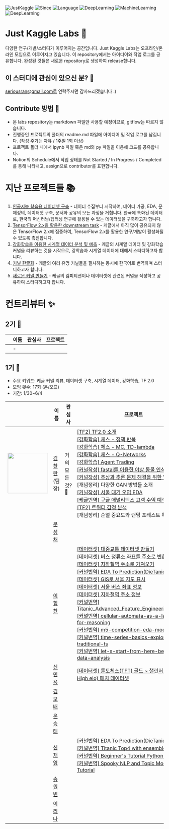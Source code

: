 ![JustKaggle](https://img.shields.io/badge/Community-JustKaggle-ff69b4.svg)
![Since](https://img.shields.io/badge/Since-2020-blueviolet.svg)
![Language](https://img.shields.io/badge/Language-Python-blue.svg)
![DeepLearning](https://img.shields.io/badge/Interest-Kaggle-9cf.svg)
![MachineLearning](https://img.shields.io/badge/Interest-MachineLearning-red.svg)
![DeepLearning](https://img.shields.io/badge/Interest-DeepLearning-red.svg)

# Just Kaggle Labs 🍦
다양한 연구/개발/스터디가 이루어지는 공간입니다. Just Kaggle Labs는 오프라인/온라인 모임으로 이루어지고 있습니다. 이 repository에서는 아이디어와 작업 로그를 공유합니다. 완성된 것들은 새로운 repository로 생성하여 release합니다.

## 이 스터디에 관심이 있으신 분? 🦄
seriousran@gmail.com로 연락주시면 감사드리겠습니다 :)

## Contribute 방법 🏃
- 본 labs repository는 markdown 파일만 사용할 예정이므로, gitflow는 따르지 않습니다.
- 진행중인 프로젝트의 폴더의 readme.md 파일에 아이디어 및 작업 로그를 남깁니다. (작성 주기는 자유 / 1주일 1회 이상)
- 프로젝트 폴더 내에서 ipynb 파일 혹은 md와 py 파일을 이용해 코드를 공유합니다.
- Notion의 Schedule에서 작업 상태를 Not Started / In Progress / Completed 를 통해 나타내고, assign으로 contributor를 표현합니다.

# 지난 프로젝트들 📚
1. [인공지능 학습용 데이터셋 구축](1_part/1_00_dataset_project.md) - 데이터 수집부터 시작하여, 데이터 가공, EDA, 문제정의, 데이터셋 구축, 문서화 공유의 모든 과정을 거칩니다. 한국에 특화된 데이터로, 한국의 머신러닝/딥러닝 연구에 활용될 수 있는 데이터셋을 구축하고자 합니다.
2. [TensorFlow 2.x을 활용한 downstream task](1_part/2_00_tf2_project.md) - 케글에서 아직 많이 공유되지 않은 TensorFlow 2.x에 집중하여, TensorFlow 2.x를 활용한 연구/개발이 활성화될 수 있도록 촉진합니다.
3. [강화학습을 이용한 시계열 데이터 분석 및 예측](1_part/3_00_RL_project.md) - 케글의 시계열 데이터 및 강화학습 커널을 리뷰하는 것을 시작으로, 강학습과 시계열 데이터에 대해서 스터디하고자 합니다.
4. [커널 한글화](1_part/4_00_Kg_KOR_project.md) - 케글의 여러 유명 커널들을 필사하는 동시에 한국어로 번역하며 스터디하고자 합니다.
5. [새로운 커널 만들기](1_part/5_00_new_project.md) - 케글의 컴피티션이나 데이터셋에 관련된 커널을 작성하고 공유하여 스터디하고자 합니다.

# 컨트리뷰터 ✨
## 2기 🚀
|  | 이름 | 관심사 | 프로젝트 |
|---|------|-------|---------|
|   |  -  |    |   |
## 1기 🔰
- 주요 키워드: 케글 커널 리뷰, 데이터셋 구축, 시계열 데이터, 강화학습, TF 2.0
- 모임 횟수: 17회 (온/오프)
- 기간: 1/30~6/4

|  | 이름 | 관심사 | 프로젝트 |
|---|------|-------|---------|
|   <img src = "https://avatars1.githubusercontent.com/u/4317641?s=460&u=8d90f1833f528e5a62e26b7f6af5c9868d2820af&v=4" width="128px;"/>   |  [김찬란](https://github.com/seriousran) <br/> (팀장)    |  거의 모든 것? 🌌   | [\[TF2\] TF2.0 소개](1_part/2_01_tf2_introduction.md) <br/> [\[강화학습\] 체스 - 정책 반복](1_part/3_01_RL_Chess_1_Policy_Iteration.ipynb) <br/> [\[강화학습\] 체스 - MC, TD-lambda ](1_part/3_02_RL_Chess_2_model_free_methods.ipynb) <br/> [\[강화학습\] 체스 - Q-Networks](1_part/3_03_RL_Chess_3_q_networks.ipynb) <br/> [\[강화학습\] Agent Trading](1_part/3_04_RL_Agent_Trading.ipynb) <br/> [\[커널작성\] fastai를 이용한 야상 동물 인식](https://www.kaggle.com/seriousran/simple-starter-iwildcam-2020) <br/> [\[커널작성\] 추상과 추론 문제 해결을 위한 VAE](https://www.kaggle.com/seriousran/variational-autoencoder-abstraction-and-reasoning) <br/>  \[개념정리\] 다양한 GAN 방법들 소개 <br/> [\[커널작성\] 서울 대기 오염 EDA](https://www.kaggle.com/seriousran/eda-ing) <br/> [\[케글번역\] 구글 애널리틱스 고객 수익 예측](https://www.kaggle.com/seriousran/kr-base-model-v2-user-level-solution/) <br/> [\[TF2\] 트위터 감정 분석](https://www.kaggle.com/seriousran/twitter-sentiment-analysis-using-bert-in-tf-2)  <br/> \[개념정리\] 순열 중요도와 랜덤 포레스트 특징 중요도 |
|    |  [문성채](https://github.com/powersht22)    |    |   |   |
|    |  [이힘찬](https://github.com/ssilb4)    |    |   <!--1-->[\[데이터셋\] 대중교통 데이터셋 만들기](https://github.com/Just-Kaggle/labs/blob/master/1_part/1_04_public_transport_dataset.ipynb) <br/> <!--2-->[\[데이터셋\] 버스 정류소 좌표를 주소로 변환](https://github.com/Just-Kaggle/labs/blob/master/1_part/1_10_bus_coordinate_to_address.py) <br/> <!--3-->[\[데이터셋\] 지하철역 주소로 가져오기](https://github.com/Just-Kaggle/labs/blob/master/1_part/1_10_subway_address.py) <br/> <!--4-->[\[커널번역\] EDA To Prediction(DieTanic)](https://github.com/Just-Kaggle/labs/blob/master/1_part/4_06_Kg_EDA%20To%20Prediction(DieTanic).ipynb) <br/>  <!--5-->[\[데이터셋\] GIS로 서울 지도 표시](https://github.com/Just-Kaggle/labs/blob/master/1_part/1_07_Gis_seoul_gis_map.ipynb) <br/> <!--6-->[\[데이터셋\] 서울 버스 좌표 정보](https://github.com/Just-Kaggle/labs/blob/master/1_part/1_Gis_dataset/seoul_bus_coordinate.csv) <br/> <!--7-->[\[데이터셋\] 지하철역 주소 정보](https://github.com/Just-Kaggle/labs/blob/master/1_part/1_Gis_dataset/subway_addr_comp.csv) <br/> <!--8-->[\[커널번역\] Titanic_Advanced_Feature_Engineering_Tutorial](https://github.com/Just-Kaggle/labs/blob/master/1_part/4_08_Kg_Titanic_Advanced_Feature_Engineering_Tutorial.ipynb) <br/> <!--9-->[\[커널번역\] cellular-automata-as-a-language-for-reasoning](https://github.com/Just-Kaggle/labs/blob/master/1_part/4_10_Kg_cellular-automata-as-a-language-for-reasoning.ipynb) <br/> <!--10-->[\[커널번역\] m5-competition-eda-models](https://github.com/Just-Kaggle/labs/blob/master/1_part/4_11_Kg_m5-competition-eda-models.ipynb) <br/> <!--11-->[\[커널번역\] time-series-basics-exploring-traditional-ts](https://github.com/Just-Kaggle/labs/blob/master/1_part/4_15_Kg_time-series-basics-exploring-traditional-ts.ipynb) <br/> <!--12-->[\[커널번역\] let-s-start-from-here-beginners-data-analysis](https://github.com/Just-Kaggle/labs/blob/master/1_part/4_16_Kg_let-s-start-from-here-beginners-data-analysis.ipynb) <br/>  |  |
|    |  [신민용](https://github.com/minyong-shin)    |    |[\[데이터셋\] 롤토체스(TFT) 골드 ~ 챌린저(Low elo ~ High elo) 매치 데이터셋](https://github.com/minyong-shin/labs/blob/master/1_creating_dataset/Kaggle%20Dataset(Riot%20DB)%20-%20TFT%20Match%20Data(High%20elo).ipynb)|   |
|    |  [김보배](https://github.com/KimDoubleB)    |    |   |   |
|    |  [온승태](https://github.com/smylere)    |     |   |   |
|    |  [신재영](https://github.com/jyshin0926)    |    |[\[커널번역\] EDA To Prediction(DieTanic)](https://github.com/Just-Kaggle/labs/blob/master/1_part/4_06_Kg_EDA%20To%20Prediction(DieTanic)_2.ipynb) <br/> [\[커널번역\] Titanic Top4 with ensemble modeling](https://github.com/Just-Kaggle/labs/blob/master/1_part/4_09_Kg_Titanic_Top_4_with_ensemble_modeling.ipynb) <br/> [\[커널번역\] Beginner's Tutorial Python for NLP](https://github.com/Just-Kaggle/labs/blob/master/1_part/4_10_Kg_KOR_Beginner's_Tutorial_Python.ipynb) <br/> [\[커널번역\] Spooky NLP and Topic Modeling Tutorial](https://github.com/Just-Kaggle/labs/blob/master/1_part/4_10_Kg_Spooky%20NLP%20and%20Topic%20Modelling%20tutorial.ipynb) <br/> |   |
|    |  [송원빈](https://github.com/oneofSong)    |    |   |   |
|    |  [이리나](https://github.com/sandartchip)    |    |   |   |
